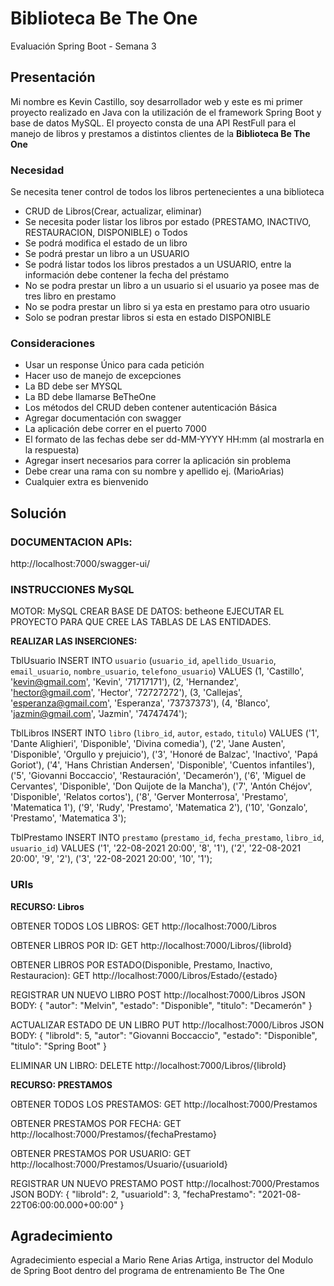 # Biblioteca Be The One
Evaluación Spring Boot - Semana 3

## Presentación ##
Mi nombre es Kevin Castillo, soy desarrollador web y este es mi primer proyecto realizado en Java con la utilización de el framework Spring Boot y base de datos MySQL. El proyecto consta de una API RestFull para el manejo de libros y prestamos a distintos clientes de la **Biblioteca Be The One**

### Necesidad ###
Se necesita tener control de todos los libros pertenecientes a una biblioteca
- CRUD de Libros(Crear, actualizar, eliminar)
- Se necesita poder listar los libros por estado (PRESTAMO, INACTIVO, RESTAURACION, DISPONIBLE) o Todos
- Se podrá modifica el estado de un libro
- Se podrá prestar un libro a un USUARIO
- Se podrá listar todos los libros prestados a un USUARIO, entre la información debe contener la fecha del préstamo
- No se podra prestar un libro a un usuario si el usuario ya posee mas de tres libro en prestamo
- No se podra prestar un libro si ya esta en prestamo para otro usuario
- Solo se podran prestar libros si esta en estado DISPONIBLE

### Consideraciones ###
- Usar un response Único para cada petición
- Hacer uso de manejo de excepciones
- La BD debe ser MYSQL
- La BD debe llamarse BeTheOne
- Los métodos del CRUD deben contener autenticación Básica
- Agregar documentación con swagger
- La aplicación debe correr en el puerto 7000
- El formato de las fechas debe ser dd-MM-YYYY HH:mm (al mostrarla en la respuesta)
- Agregar insert necesarios para correr la aplicación sin problema
- Debe crear una rama con su nombre y apellido ej. (MarioArias)
- Cualquier extra es bienvenido
## Solución ##

### DOCUMENTACION APIs: ###
http://localhost:7000/swagger-ui/

### INSTRUCCIONES MySQL ###
MOTOR: MySQL
CREAR BASE DE DATOS: betheone
EJECUTAR EL PROYECTO PARA QUE CREE LAS TABLAS DE LAS ENTIDADES.

**REALIZAR LAS INSERCIONES:**

TblUsuario
INSERT INTO `usuario` (`usuario_id`, `apellido_Usuario`, `email_usuario`, `nombre_usuario`, `telefono_usuario`) VALUES
(1, 'Castillo', 'kevin@gmail.com', 'Kevin', '71717171'),
(2, 'Hernandez', 'hector@gmail.com', 'Hector', '72727272'),
(3, 'Callejas', 'esperanza@gmail.com', 'Esperanza', '73737373'),
(4, 'Blanco', 'jazmin@gmail.com', 'Jazmin', '74747474');

TblLibros
INSERT INTO `libro` (`libro_id`, `autor`, `estado`, `titulo`) VALUES 
('1', 'Dante Alighieri', 'Disponible', 'Divina comedia'), 
('2', 'Jane Austen', 'Disponible', 'Orgullo y prejuicio'), 
('3', 'Honoré de Balzac', 'Inactivo', 'Papá Goriot'), 
('4', 'Hans Christian Andersen', 'Disponible', 'Cuentos infantiles'), 
('5', 'Giovanni Boccaccio', 'Restauración', 'Decamerón'),
('6', 'Miguel de Cervantes', 'Disponible', 'Don Quijote de la Mancha'), 
('7', 'Antón Chéjov', 'Disponible', 'Relatos cortos'), 
('8', 'Gerver Monterrosa', 'Prestamo', 'Matematica 1'), 
('9', 'Rudy', 'Prestamo', 'Matematica 2'), 
('10', 'Gonzalo', 'Prestamo', 'Matematica 3');

TblPrestamo
INSERT INTO `prestamo` (`prestamo_id`, `fecha_prestamo`, `libro_id`, `usuario_id`) VALUES 
('1', '22-08-2021 20:00', '8', '1'), 
('2', '22-08-2021 20:00', '9', '2'), 
('3', '22-08-2021 20:00', '10', '1');

### URIs ###

**RECURSO: Libros**

OBTENER TODOS LOS LIBROS:
GET http://localhost:7000/Libros

OBTENER LIBROS POR ID:
GET http://localhost:7000/Libros/{libroId}

OBTENER LIBROS POR ESTADO(Disponible, Prestamo, Inactivo, Restauracion):
GET http://localhost:7000/Libros/Estado/{estado}

REGISTRAR UN NUEVO LIBRO
POST http://localhost:7000/Libros
JSON BODY: 
{
    "autor": "Melvin",
    "estado": "Disponible",
    "titulo": "Decamerón"
}

ACTUALIZAR ESTADO DE UN LIBRO
PUT http://localhost:7000/Libros
JSON BODY: 
{
    "libroId": 5, 
    "autor": "Giovanni Boccaccio",
    "estado": "Disponible",
    "titulo": "Spring Boot"
}

ELIMINAR UN LIBRO:
DELETE http://localhost:7000/Libros/{libroId}

**RECURSO: PRESTAMOS**

OBTENER TODOS LOS PRESTAMOS:
GET http://localhost:7000/Prestamos

OBTENER PRESTAMOS POR FECHA:
GET http://localhost:7000/Prestamos/{fechaPrestamo}

OBTENER PRESTAMOS POR USUARIO:
GET http://localhost:7000/Prestamos/Usuario/{usuarioId}

REGISTRAR UN NUEVO PRESTAMO
POST http://localhost:7000/Prestamos
JSON BODY: 
{
    "libroId": 2,
    "usuarioId": 3,
    "fechaPrestamo": "2021-08-22T06:00:00.000+00:00"
}

## Agradecimiento ##
Agradecimiento especial a Mario Rene Arias Artiga, instructor del Modulo de Spring Boot dentro del programa de entrenamiento Be The One